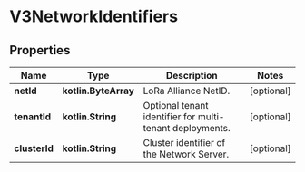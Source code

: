 
# V3NetworkIdentifiers

## Properties
Name | Type | Description | Notes
------------ | ------------- | ------------- | -------------
**netId** | **kotlin.ByteArray** | LoRa Alliance NetID. |  [optional]
**tenantId** | **kotlin.String** | Optional tenant identifier for multi-tenant deployments. |  [optional]
**clusterId** | **kotlin.String** | Cluster identifier of the Network Server. |  [optional]



